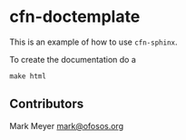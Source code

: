# cfn-doctemplate

This is an example of how to use `cfn-sphinx`.

To create the documentation do a

```
make html
```

## Contributors

Mark Meyer <mark@ofosos.org>

